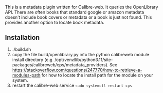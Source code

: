 This is a metadata plugin written for Calibre-web. It queries the OpenLibrary API. There are 
often books that standard google or amazon metadata doesn't include book covers or metadata or a book is just not found. This provides
another option to locate book metadata.

## Installation
1. ./build.sh
2. copy the file build/openlibrary.py into the python calibreweb module install directory (e.g. /opt/venv/lib/python3.11/site-packages/calibreweb/cps/metadata_providers). See https://stackoverflow.com/questions/247770/how-to-retrieve-a-modules-path for how to locate the install path for the module on your system.
3. restart the calibre-web service `sudo systemctl restart cps`
